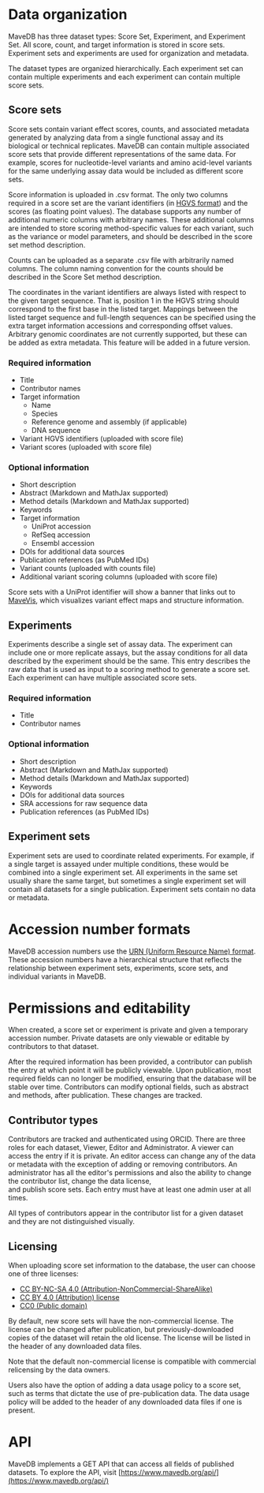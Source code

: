 # Data organization
MaveDB has three dataset types: Score Set, Experiment, and Experiment Set. All 
score, count, and target information is stored in score sets. Experiment sets 
and experiments are used for organization and metadata. 

The dataset types are organized hierarchically. Each experiment set can contain 
multiple experiments and each experiment can contain multiple score sets.

## Score sets

Score sets contain variant effect scores, counts, and associated metadata 
generated by analyzing data from a single functional assay and its biological 
or technical replicates. MaveDB can contain multiple associated score sets that 
provide different representations of the same data. For example, scores for 
nucleotide-level variants and amino acid-level variants for the same underlying 
assay data would be included as different score sets.

Score information is uploaded in .csv format. The only two columns required in 
a score set are the variant identifiers (in 
[HGVS format](http://varnomen.hgvs.org/)) and the scores (as 
floating point values). The database supports any number of additional numeric 
columns with arbitrary names. These additional columns are intended to store 
scoring method-specific values for each variant, such as the variance or model 
parameters, and should be described in the score set method description.

Counts can be uploaded as a separate .csv file with arbitrarily named columns. 
The column naming convention for the counts should be described in the Score 
Set method description.

The coordinates in the variant identifiers are always listed with respect to 
the given target sequence. That is, position 1 in the HGVS string should 
correspond to the first base in the listed target. Mappings between the listed 
target sequence and full-length sequences can be specified using the extra 
target information accessions and corresponding offset values. Arbitrary 
genomic coordinates are not currently supported, but these can be added as 
extra metadata. This feature will be added in a future version.

### Required information

* Title
* Contributor names
* Target information
    * Name
    * Species
    * Reference genome and assembly (if applicable)
    * DNA sequence
* Variant HGVS identifiers (uploaded with score file)
* Variant scores (uploaded with score file)

### Optional information

* Short description
* Abstract (Markdown and MathJax supported)
* Method details (Markdown and MathJax supported)
* Keywords
* Target information
    * UniProt accession
    * RefSeq accession
    * Ensembl accession
* DOIs for additional data sources
* Publication references (as PubMed IDs)
* Variant counts (uploaded with counts file)
* Additional variant scoring columns (uploaded with score file)

Score sets with a UniProt identifier will show a banner that links out to 
[MaveVis](http://varianteffect.com/), which visualizes variant effect maps and
structure information.

## Experiments

Experiments describe a single set of assay data. The experiment can include one 
or more replicate assays, but the assay conditions for all data described by 
the experiment should be the same. This entry describes the raw data that is 
used as input to a scoring method to generate a score set. Each experiment can 
have multiple associated score sets.

### Required information

* Title
* Contributor names

### Optional information

* Short description
* Abstract (Markdown and MathJax supported)
* Method details (Markdown and MathJax supported)
* Keywords
* DOIs for additional data sources
* SRA accessions for raw sequence data
* Publication references (as PubMed IDs)

## Experiment sets

Experiment sets are used to coordinate related experiments. For example, if a 
single target is assayed under multiple conditions, these would be combined 
into a single experiment set. All experiments in the same set usually share 
the same target, but sometimes a single experiment set will contain all 
datasets for a single publication. Experiment sets contain no data or metadata.

# Accession number formats

MaveDB accession numbers use the 
[URN (Uniform Resource Name) format](https://tools.ietf.org/html/rfc8141). 
These accession numbers have a hierarchical structure that reflects the 
relationship between experiment sets, experiments, score sets, and individual 
variants in MaveDB.

# Permissions and editability

When created, a score set or experiment is private and given a temporary 
accession number. Private datasets are only viewable or editable by 
contributors to that dataset. 

After the required information has been provided, 
a contributor can publish the entry at which point it will be publicly 
viewable. Upon publication, most required fields can no longer be modified, 
ensuring that the database will be stable over time. Contributors can modify 
optional fields, such as abstract and methods, after publication. These 
changes are tracked.

## Contributor types

Contributors are tracked and authenticated using ORCID. There are three roles 
for each dataset, Viewer, Editor and Administrator. A viewer can access the 
entry if it is private. An editor access can change any of the data or metadata 
with the exception of adding or removing contributors. An administrator has all 
the editor's permissions and also the ability to change the contributor list,
change the data license,  
and publish score sets. Each entry must have at least one admin user at all 
times.

All types of contributors appear in the contributor list for a given dataset 
and they are not distinguished visually.

## Licensing

When uploading score set information to the database, the user can choose one 
of three licenses:

* [CC BY-NC-SA 4.0 (Attribution-NonCommercial-ShareAlike)](https://creativecommons.org/licenses/by-nc-sa/4.0/)
* [CC BY 4.0 (Attribution) license](https://creativecommons.org/licenses/by/4.0/)
* [CC0 (Public domain)](https://creativecommons.org/licenses/cc0)

By default, new score sets will have the non-commercial license. The license 
can be changed after publication, but previously-downloaded copies of the 
dataset will retain the old license. The license will be listed in the header 
of any downloaded data files.

Note that the default non-commercial license is compatible with commercial 
relicensing by the data owners.

Users also have the option of adding a data usage policy to a score set, such 
as terms that dictate the use of pre-publication data. The data usage policy 
will be added to the header of any downloaded data files if one is present.

# API

MaveDB implements a GET API that can access all fields of published datasets.
To explore the API, visit [https://www.mavedb.org/api/](https://www.mavedb.org/api/)

